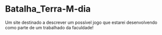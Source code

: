 # Batalha_Terra-M-dia
Um site destinado a descrever um possível jogo que estarei desenvolvendo como parte de um trabalhado da faculdade!
